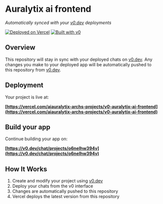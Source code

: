 # Auralytix ai frontend

*Automatically synced with your [v0.dev](https://v0.dev) deployments*

[![Deployed on Vercel](https://img.shields.io/badge/Deployed%20on-Vercel-black?style=for-the-badge&logo=vercel)](https://vercel.com/aiauralytix-archs-projects/v0-auralytix-ai-frontend)
[![Built with v0](https://img.shields.io/badge/Built%20with-v0.dev-black?style=for-the-badge)](https://v0.dev/chat/projects/o6nelhw394v)

## Overview

This repository will stay in sync with your deployed chats on [v0.dev](https://v0.dev).
Any changes you make to your deployed app will be automatically pushed to this repository from [v0.dev](https://v0.dev).

## Deployment

Your project is live at:

**[https://vercel.com/aiauralytix-archs-projects/v0-auralytix-ai-frontend](https://vercel.com/aiauralytix-archs-projects/v0-auralytix-ai-frontend)**

## Build your app

Continue building your app on:

**[https://v0.dev/chat/projects/o6nelhw394v](https://v0.dev/chat/projects/o6nelhw394v)**

## How It Works

1. Create and modify your project using [v0.dev](https://v0.dev)
2. Deploy your chats from the v0 interface
3. Changes are automatically pushed to this repository
4. Vercel deploys the latest version from this repository